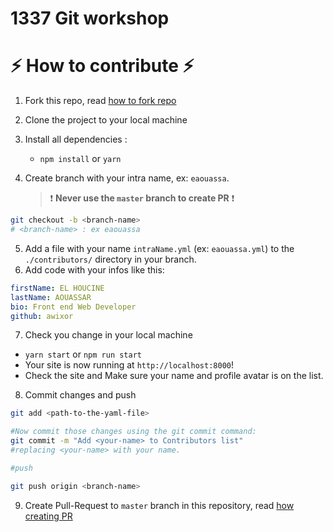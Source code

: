 # 1337 Git workshop

# ⚡ How to contribute ⚡

1. Fork this repo, read [how to fork repo](https://help.github.com/articles/fork-a-repo/)
2. Clone the project to your local machine
3. Install all dependencies :
   - `npm install` or `yarn`

4. Create branch with your intra name, ex: `eaouassa`.
   > ❗ **Never use the `master` branch to create PR** ❗

```sh
git checkout -b <branch-name>
# <branch-name> : ex eaouassa
```

5. Add a file with your name `intraName.yml` (ex: `eaouassa.yml`) to the `./contributors/` directory in your branch.
6. Add code with your infos like this:
```yml
firstName: EL HOUCINE
lastName: AOUASSAR
bio: Front end Web Developer
github: awixor
```

7. Check you change in your local machine

- `yarn start` or `npm run start`
- Your site is now running at `http://localhost:8000`!
- Check the site and Make sure your name and profile avatar is on the list.

8. Commit changes and push

```sh
git add <path-to-the-yaml-file>

#Now commit those changes using the git commit command:
git commit -m "Add <your-name> to Contributors list"
#replacing <your-name> with your name.

#push

git push origin <branch-name>

```

9. Create Pull-Request to `master` branch in this repository, read [how creating PR](https://help.github.com/articles/creating-a-pull-request/)
